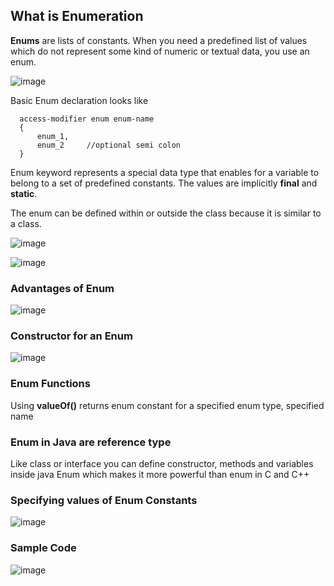 ## What is Enumeration

**Enums** are lists of constants. When you need a predefined list of values which do not represent some kind of numeric or textual data, you use an enum.

![image](https://user-images.githubusercontent.com/40880896/119546465-931dd900-bdb1-11eb-8a61-fdd574aa7fd6.png)

Basic Enum declaration looks like
```
  access-modifier enum enum-name
  {
      enum_1,
      enum_2     //optional semi colon
  }
```
Enum keyword represents a special data type that enables for a variable to belong to a set of predefined constants. The values are implicitly **final** and **static**.

The enum can be defined within or outside the class because it is similar to a class.

![image](https://user-images.githubusercontent.com/40880896/119547914-4e933d00-bdb3-11eb-92b4-9cc2011d9a8c.png)

![image](https://user-images.githubusercontent.com/40880896/119548229-9ca84080-bdb3-11eb-8051-ea961f04172e.png)

### Advantages of Enum

![image](https://user-images.githubusercontent.com/40880896/119546678-ceb8a300-bdb1-11eb-9791-dcf4f375d07e.png)

### Constructor for an Enum 

![image](https://user-images.githubusercontent.com/40880896/119547094-4d154500-bdb2-11eb-9dfc-cddc2605cd4c.png)

### Enum Functions

Using **valueOf()**
  returns enum constant for a specified enum type, specified name
  
### Enum in Java are reference type

Like class or interface you can define constructor, methods and variables inside java Enum which makes it more powerful than enum in C and C++

### Specifying values of Enum Constants

![image](https://user-images.githubusercontent.com/40880896/119548809-3b34a180-bdb4-11eb-94ca-aa5a909c089d.png)

### Sample Code

![image](https://user-images.githubusercontent.com/40880896/119549285-b1390880-bdb4-11eb-813c-e22c095236e9.png)
